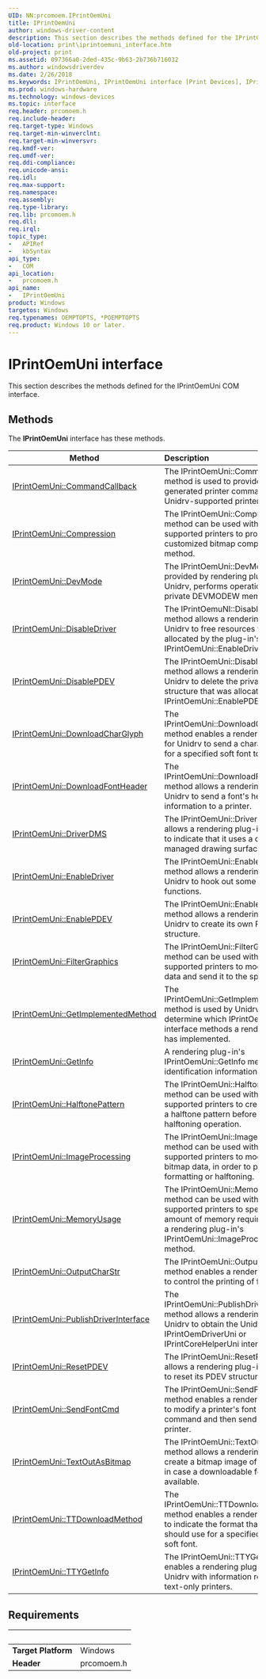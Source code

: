 ```yaml
---
UID: NN:prcomoem.IPrintOemUni
title: IPrintOemUni
author: windows-driver-content
description: This section describes the methods defined for the IPrintOemUni COM interface.
old-location: print\iprintoemuni_interface.htm
old-project: print
ms.assetid: 097366a0-2ded-435c-9b63-2b736b716032
ms.author: windowsdriverdev
ms.date: 2/26/2018
ms.keywords: IPrintOemUni, IPrintOemUni interface [Print Devices], IPrintOemUni interface [Print Devices], described, prcomoem/IPrintOemUni, print.iprintoemuni_interface, print_unidrv-pscript_rendering_e715c57a-f4a8-4dde-894b-a19761ea0755.xml
ms.prod: windows-hardware
ms.technology: windows-devices
ms.topic: interface
req.header: prcomoem.h
req.include-header: 
req.target-type: Windows
req.target-min-winverclnt: 
req.target-min-winversvr: 
req.kmdf-ver: 
req.umdf-ver: 
req.ddi-compliance: 
req.unicode-ansi: 
req.idl: 
req.max-support: 
req.namespace: 
req.assembly: 
req.type-library: 
req.lib: prcomoem.h
req.dll: 
req.irql: 
topic_type:
-	APIRef
-	kbSyntax
api_type:
-	COM
api_location:
-	prcomoem.h
api_name:
-	IPrintOemUni
product: Windows
targetos: Windows
req.typenames: OEMPTOPTS, *POEMPTOPTS
req.product: Windows 10 or later.
---
```


# IPrintOemUni interface

This section describes the methods defined for the IPrintOemUni COM interface.

## Methods

<p>The <b>IPrintOemUni</b> interface has these methods.</p>

| Method | Description |
| ---- |:---- |
| [IPrintOemUni::CommandCallback](nf-prcomoem-iprintoemuni-commandcallback.md) | The IPrintOemUni::CommandCallback method is used to provide dynamically generated printer commands for Unidrv-supported printers. |
| [IPrintOemUni::Compression](nf-prcomoem-iprintoemuni-compression.md) | The IPrintOemUni::Compression method can be used with Unidrv-supported printers to provide a customized bitmap compression method. |
| [IPrintOemUni::DevMode](nf-prcomoem-iprintoemuni-devmode.md) | The IPrintOemUni::DevMode method, provided by rendering plug-ins for Unidrv, performs operations on private DEVMODEW members. |
| [IPrintOemUni::DisableDriver](nf-prcomoem-iprintoemuni-disabledriver.md) | The IPrintOemuNI::DisableDriver method allows a rendering plug-in for Unidrv to free resources that were allocated by the plug-in's IPrintOemUni::EnableDriver method. |
| [IPrintOemUni::DisablePDEV](nf-prcomoem-iprintoemuni-disablepdev.md) | The IPrintOemUni::DisablePDEV method allows a rendering plug-in for Unidrv to delete the private PDEV structure that was allocated by its IPrintOemUni::EnablePDEV method. |
| [IPrintOemUni::DownloadCharGlyph](nf-prcomoem-iprintoemuni-downloadcharglyph.md) | The IPrintOemUni::DownloadCharGlyph method enables a rendering plug-in for Unidrv to send a character glyph for a specified soft font to the printer. |
| [IPrintOemUni::DownloadFontHeader](nf-prcomoem-iprintoemuni-downloadfontheader.md) | The IPrintOemUni::DownloadFontHeader method allows a rendering plug-in for Unidrv to send a font's header information to a printer. |
| [IPrintOemUni::DriverDMS](nf-prcomoem-iprintoemuni-driverdms.md) | The IPrintOemUni::DriverDMS method allows a rendering plug-in for Unidrv to indicate that it uses a device-managed drawing surface. |
| [IPrintOemUni::EnableDriver](nf-prcomoem-iprintoemuni-enabledriver.md) | The IPrintOemUni::EnableDriver method allows a rendering plug-in for Unidrv to hook out some graphics DDI functions. |
| [IPrintOemUni::EnablePDEV](nf-prcomoem-iprintoemuni-enablepdev.md) | The IPrintOemUni::EnablePDEV method allows a rendering plug-in for Unidrv to create its own PDEV structure. |
| [IPrintOemUni::FilterGraphics](nf-prcomoem-iprintoemuni-filtergraphics.md) | The IPrintOemUni::FilterGraphics method can be used with Unidrv-supported printers to modify scan line data and send it to the spooler. |
| [IPrintOemUni::GetImplementedMethod](nf-prcomoem-iprintoemuni-getimplementedmethod.md) | The IPrintOemUni::GetImplementedMethod method is used by Unidrv to determine which IPrintOemUni interface methods a rendering plug-in has implemented. |
| [IPrintOemUni::GetInfo](nf-prcomoem-iprintoemuni-getinfo.md) | A rendering plug-in's IPrintOemUni::GetInfo method returns identification information. |
| [IPrintOemUni::HalftonePattern](nf-prcomoem-iprintoemuni-halftonepattern.md) | The IPrintOemUni::HalftonePattern method can be used with Unidrv-supported printers to create or modify a halftone pattern before it is used in a halftoning operation. |
| [IPrintOemUni::ImageProcessing](nf-prcomoem-iprintoemuni-imageprocessing.md) | The IPrintOemUni::ImageProcessing method can be used with Unidrv-supported printers to modify image bitmap data, in order to perform color formatting or halftoning. |
| [IPrintOemUni::MemoryUsage](nf-prcomoem-iprintoemuni-memoryusage.md) | The IPrintOemUni::MemoryUsage method can be used with Unidrv-supported printers to specify the amount of memory required for use by a rendering plug-in's IPrintOemUni::ImageProcessing method. |
| [IPrintOemUni::OutputCharStr](nf-prcomoem-iprintoemuni-outputcharstr.md) | The IPrintOemUni::OutputCharStr method enables a rendering plug-in to control the printing of font glyphs. |
| [IPrintOemUni::PublishDriverInterface](nf-prcomoem-iprintoemuni-publishdriverinterface.md) | The IPrintOemUni::PublishDriverInterface method allows a rendering plug-in for Unidrv to obtain the Unidrv driver's IPrintOemDriverUni or IPrintCoreHelperUni interface. |
| [IPrintOemUni::ResetPDEV](nf-prcomoem-iprintoemuni-resetpdev.md) | The IPrintOemUni::ResetPDEV method allows a rendering plug-in for Unidrv to reset its PDEV structure. |
| [IPrintOemUni::SendFontCmd](nf-prcomoem-iprintoemuni-sendfontcmd.md) | The IPrintOemUni::SendFontCmd method enables a rendering plug-in to modify a printer's font selection command and then send it to the printer. |
| [IPrintOemUni::TextOutAsBitmap](nf-prcomoem-iprintoemuni-textoutasbitmap.md) | The IPrintOemUni::TextOutAsBitmap method allows a rendering plug-in to create a bitmap image of a text string, in case a downloadable font is not available. |
| [IPrintOemUni::TTDownloadMethod](nf-prcomoem-iprintoemuni-ttdownloadmethod.md) | The IPrintOemUni::TTDownloadMethod method enables a rendering plug-in to indicate the format that Unidrv should use for a specified TrueType soft font. |
| [IPrintOemUni::TTYGetInfo](nf-prcomoem-iprintoemuni-ttygetinfo.md) | The IPrintOemUni::TTYGetInfo method enables a rendering plug-in to supply Unidrv with information relevant to text-only printers. |


## Requirements
| &nbsp; | &nbsp; |
| ---- |:---- |
| **Target Platform** | Windows |
| **Header** | prcomoem.h |